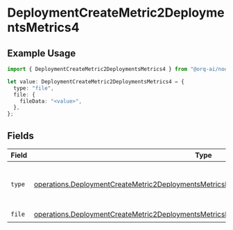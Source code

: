 # DeploymentCreateMetric2DeploymentsMetrics4

## Example Usage

```typescript
import { DeploymentCreateMetric2DeploymentsMetrics4 } from "@orq-ai/node/models/operations";

let value: DeploymentCreateMetric2DeploymentsMetrics4 = {
  type: "file",
  file: {
    fileData: "<value>",
  },
};
```

## Fields

| Field                                                                                                                                                                                                    | Type                                                                                                                                                                                                     | Required                                                                                                                                                                                                 | Description                                                                                                                                                                                              |
| -------------------------------------------------------------------------------------------------------------------------------------------------------------------------------------------------------- | -------------------------------------------------------------------------------------------------------------------------------------------------------------------------------------------------------- | -------------------------------------------------------------------------------------------------------------------------------------------------------------------------------------------------------- | -------------------------------------------------------------------------------------------------------------------------------------------------------------------------------------------------------- |
| `type`                                                                                                                                                                                                   | [operations.DeploymentCreateMetric2DeploymentsMetricsRequestRequestBodyChoices3Content4Type](../../models/operations/deploymentcreatemetric2deploymentsmetricsrequestrequestbodychoices3content4type.md) | :heavy_check_mark:                                                                                                                                                                                       | The type of the content part. Always `file`.                                                                                                                                                             |
| `file`                                                                                                                                                                                                   | [operations.DeploymentCreateMetric2DeploymentsMetricsFile](../../models/operations/deploymentcreatemetric2deploymentsmetricsfile.md)                                                                     | :heavy_check_mark:                                                                                                                                                                                       | N/A                                                                                                                                                                                                      |